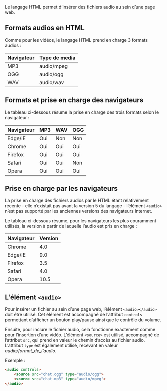 Le langage HTML permet d’insérer des fichiers audio au sein d’une page web.

## Formats audios en HTML

Comme pour les vidéos, le langage HTML prend en charge 3 formats audios :

| **Navigateur** | **Type de media** |
| --- | --- |
| MP3 | audio/mpeg |
| OGG | audio/ogg |
| WAV | audio/wav |

## Formats et prise en charge des navigateurs

Le tableau ci-dessous résume la prise en charge des trois formats selon le navigateur :

| Navigateur | **MP3** | **WAV** | **OGG** |
| --- | --- | --- | --- |
| Edge/IE | Oui | Non | Non |
| Chrome | Oui | Oui | Oui |
| Firefox | Oui | Oui | Oui |
| Safari | Oui | Oui | Non |
| Opera | Oui | Oui | Oui |

## Prise en charge par les navigateurs

La prise en charge des fichiers audios par le HTML étant relativement récente - elle n’existait pas avant la version 5 du langage - l’élément ```<audio>``` n’est pas supporté par les anciennes versions des navigateurs Internet.

Le tableau ci-dessous résume, pour les navigateurs les plus couramment utilisés, la version à partir de laquelle l’audio est pris en charge :

| **Navigateur** | **Version** |
| --- | --- |
| Chrome | 4.0 |
| Edge/IE | 9.0 |
| Firefox | 3.5 |
| Safari | 4.0 |
| Opera | 10.5 |

## L'élément ```<audio>```

Pour insérer un fichier au sein d’une page web, l’élément ```<audio></audio>``` doit être utilisé. Cet élément est accompagné de l’attribut ```controls``` permettant d’afficher un bouton play/pause ainsi que le contrôle du volume. 

Ensuite, pour inclure le fichier audio, cela fonctionne exactement comme pour l’insertion d’une vidéo. L’élément ```<source>``` est utilisé, accompagné de l’attribut ```src```, qui prend en valeur le chemin d’accès au fichier audio. L’attribut ```type``` est également utilisé, recevant en valeur *audio/format_de_l’audio*.

Exemple :

```html
<audio controls>
    <source src="chat.ogg" type="audio/ogg">
    <source src="chat.mp3" type="audio/mpeg">
</audio>
```
